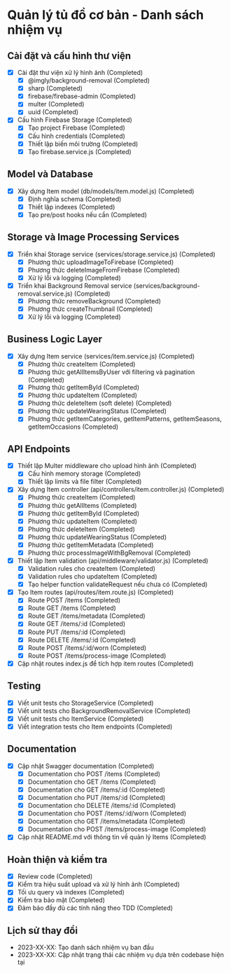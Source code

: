 # Quản lý tủ đồ cơ bản - Danh sách nhiệm vụ

## Cài đặt và cấu hình thư viện

- [x] Cài đặt thư viện xử lý hình ảnh (Completed)
  - [x] @imgly/background-removal (Completed)
  - [x] sharp (Completed)
  - [x] firebase/firebase-admin (Completed)
  - [x] multer (Completed)
  - [x] uuid (Completed)

- [x] Cấu hình Firebase Storage (Completed)
  - [x] Tạo project Firebase (Completed)
  - [x] Cấu hình credentials (Completed)
  - [x] Thiết lập biến môi trường (Completed)
  - [x] Tạo firebase.service.js (Completed)

## Model và Database

- [x] Xây dựng Item model (db/models/item.model.js) (Completed)
  - [x] Định nghĩa schema (Completed)
  - [x] Thiết lập indexes (Completed)
  - [x] Tạo pre/post hooks nếu cần (Completed)

## Storage và Image Processing Services

- [x] Triển khai Storage service (services/storage.service.js) (Completed)
  - [x] Phương thức uploadImageToFirebase (Completed)
  - [x] Phương thức deleteImageFromFirebase (Completed)
  - [x] Xử lý lỗi và logging (Completed)

- [x] Triển khai Background Removal service (services/background-removal.service.js) (Completed)
  - [x] Phương thức removeBackground (Completed)
  - [x] Phương thức createThumbnail (Completed)
  - [x] Xử lý lỗi và logging (Completed)

## Business Logic Layer

- [x] Xây dựng Item service (services/item.service.js) (Completed)
  - [x] Phương thức createItem (Completed)
  - [x] Phương thức getAllItemsByUser với filtering và pagination (Completed)
  - [x] Phương thức getItemById (Completed)
  - [x] Phương thức updateItem (Completed)
  - [x] Phương thức deleteItem (soft delete) (Completed)
  - [x] Phương thức updateWearingStatus (Completed)
  - [x] Phương thức getItemCategories, getItemPatterns, getItemSeasons, getItemOccasions (Completed)

## API Endpoints

- [x] Thiết lập Multer middleware cho upload hình ảnh (Completed)
  - [x] Cấu hình memory storage (Completed)
  - [x] Thiết lập limits và file filter (Completed)

- [x] Xây dựng Item controller (api/controllers/item.controller.js) (Completed)
  - [x] Phương thức createItem (Completed)
  - [x] Phương thức getAllItems (Completed)
  - [x] Phương thức getItemById (Completed)
  - [x] Phương thức updateItem (Completed)
  - [x] Phương thức deleteItem (Completed)
  - [x] Phương thức updateWearingStatus (Completed)
  - [x] Phương thức getItemMetadata (Completed)
  - [x] Phương thức processImageWithBgRemoval (Completed)

- [x] Thiết lập Item validation (api/middleware/validator.js) (Completed)
  - [x] Validation rules cho createItem (Completed)
  - [x] Validation rules cho updateItem (Completed)
  - [x] Tạo helper function validateRequest nếu chưa có (Completed)

- [x] Tạo Item routes (api/routes/item.route.js) (Completed)
  - [x] Route POST /items (Completed)
  - [x] Route GET /items (Completed)
  - [x] Route GET /items/metadata (Completed)
  - [x] Route GET /items/:id (Completed)
  - [x] Route PUT /items/:id (Completed)
  - [x] Route DELETE /items/:id (Completed)
  - [x] Route POST /items/:id/worn (Completed)
  - [x] Route POST /items/process-image (Completed)

- [x] Cập nhật routes index.js để tích hợp item routes (Completed)

## Testing

- [x] Viết unit tests cho StorageService (Completed)
- [x] Viết unit tests cho BackgroundRemovalService (Completed)
- [x] Viết unit tests cho ItemService (Completed)
- [x] Viết integration tests cho Item endpoints (Completed)

## Documentation

- [x] Cập nhật Swagger documentation (Completed)
  - [x] Documentation cho POST /items (Completed)
  - [x] Documentation cho GET /items (Completed)
  - [x] Documentation cho GET /items/:id (Completed)
  - [x] Documentation cho PUT /items/:id (Completed)
  - [x] Documentation cho DELETE /items/:id (Completed)
  - [x] Documentation cho POST /items/:id/worn (Completed)
  - [x] Documentation cho GET /items/metadata (Completed)
  - [x] Documentation cho POST /items/process-image (Completed)
  
- [x] Cập nhật README.md với thông tin về quản lý Items (Completed)

## Hoàn thiện và kiểm tra

- [x] Review code (Completed)
- [x] Kiểm tra hiệu suất upload và xử lý hình ảnh (Completed)
- [x] Tối ưu query và indexes (Completed)
- [x] Kiểm tra bảo mật (Completed)
- [x] Đảm bảo đầy đủ các tính năng theo TDD (Completed)

## Lịch sử thay đổi
- 2023-XX-XX: Tạo danh sách nhiệm vụ ban đầu
- 2023-XX-XX: Cập nhật trạng thái các nhiệm vụ dựa trên codebase hiện tại 